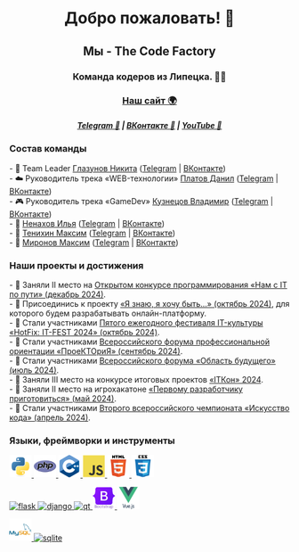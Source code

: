 <h1 align="center">Добро пожаловать! 👋</h1> 
<h2 align="center">Мы - The Code Factory</h2>
<h3 align="center">Команда кодеров из Липецка. 👨‍💻</h3>

<h3 align="center"><a href="https://the-code-factory-team.github.io/">Наш сайт 🌍</a></h3>
<h5 align="center"><a href="https://t.me/+7OaFs7Oy0HMwOTUy">Telegram 📜</a> | <a href="https://vk.com/club225982291">ВКонтакте 📰</a> | <a href="https://www.youtube.com/channel/UCTseFoYO92qk00bk5rWWUCw">YouTube 🎥</a></h5>

<h3 align="left">Состав команды</h3>
- 🎩 Team Leader <a href="https://github.com/ERKYNIS">Глазунов Никита</a> (<a href="https://t.me/nekitbelkin">Telegram</a> | <a href="https://vk.com/id303563213">ВКонтакте</a>)
<br>- ☁️ Руководитель трека «WEB-технологии» <a href="https://github.com/Landik48">Платов Данил</a> (<a href="https://t.me/Landik_48">Telegram</a> | <a href="https://vk.com/id754114134">ВКонтакте</a>)
<br>- 🎮 Руководитель трека «GameDev» <a href="https://github.com/Vovan4ikYT">Кузнецов Владимир</a> (<a href="https://t.me/ZoV4uK">Telegram</a> | <a href="https://vk.com/id515318242">ВКонтакте</a>)
<br>- 👤 <a href="https://github.com/Talentallee">Ненахов Илья</a> (<a href="https://t.me/talentalle">Telegram</a> | <a href="https://vk.com/id401583178">ВКонтакте</a>)
<br>- 👤 <a href="https://github.com/GoodGaMer0508">Тенихин Максим</a> (<a href="https://t.me/maxi853w">Telegram</a> | <a href="https://vk.com/id506036323">ВКонтакте</a>)
<br>- 👤 <a href="https://github.com/zethange">Миронов Максим</a> (<a href="https://t.me/zethange">Telegram</a> | <a href="https://vk.com/id553330943">ВКонтакте</a>)

<h3 align="left">Наши проекты и достижения</h3>
- 🥈 Заняли II место на <a href="https://vk.com/wall-225982291_43">Открытом конкурсе программирования «Нам с IT по пути» (декабрь 2024)</a>.
<br>- 🤝 Присоединись к проекту <a href="https://vk.com/club227597789">«Я знаю, я хочу быть...» (октябрь 2024)</a>, для которого будем разрабатывать онлайн-платформу.
<br>- 🔮 Стали участниками <a href="https://vk.com/wall-189962112_2580">Пятого ежегодного фестиваля IT-культуры «HotFix: IT-FEST 2024» (октябрь 2024)</a>.
<br>- 🔮 Стали участниками <a href="https://proektforum.ru/">Всероссийского форума профессиональной ориентации «ПроеКТОриЯ» (сентябрь 2024)</a>.
<br>- 🔮 Стали участниками <a href="https://events.myrosmol.ru/forums/oblast-budushchego/">Всероссийского форума «Область будущего» (июль 2024)</a>.
<br>- 🥉 Заняли III место на конкурсе итоговых проектов <a href="https://github.com/the-code-factory-team/it-kon-2024">«ITКон» 2024</a>.
<br>- 🥈 Заняли II место на игрохакатоне <a href="https://github.com/the-code-factory-team/first-developer-ready-may-2024">«Первому разработчику приготовиться» (май 2024)</a>.
<br>- 🔮 Стали участниками <a href="https://www.научим.online/programming-2024">Второго всероссийского чемпионата «Искусство кода» (апрель 2024)</a>.

<h3 align="left">Языки, фреймворки и инструменты</h3>
<p align="left">
  <a href="https://www.python.org" target="_blank" rel="noreferrer"> <img src="https://raw.githubusercontent.com/devicons/devicon/master/icons/python/python-original.svg" alt="python" width="40" height="40"/> </a>
  <a href="https://www.php.net" target="_blank" rel="noreferrer"> <img src="https://raw.githubusercontent.com/devicons/devicon/master/icons/php/php-original.svg" alt="php" width="40" height="40"/> </a>
  <a href="https://www.w3schools.com/cpp/" target="_blank" rel="noreferrer"> <img src="https://raw.githubusercontent.com/devicons/devicon/master/icons/cplusplus/cplusplus-original.svg" alt="cplusplus" width="40" height="40"/> </a>
  <a href="https://developer.mozilla.org/ru/docs/Web/JavaScript" target="_blank" rel="noreferrer"> <img src="https://raw.githubusercontent.com/devicons/devicon/master/icons/javascript/javascript-original.svg" alt="javascript" width="40" height="40"/> </a>
  <a href="https://www.w3.org/html/" target="_blank" rel="noreferrer"> <img src="https://raw.githubusercontent.com/devicons/devicon/master/icons/html5/html5-original-wordmark.svg" alt="html5" width="40" height="40"/> </a> 
  <a href="https://www.w3schools.com/css/" target="_blank" rel="noreferrer"> <img src="https://raw.githubusercontent.com/devicons/devicon/master/icons/css3/css3-original-wordmark.svg" alt="css3" width="40" height="40"/> </a> 
</p>
<p align="left">  
  <a href="https://flask.palletsprojects.com/" target="_blank" rel="noreferrer"> <img src="https://fantaso.github.io/images/skills-flask.png" alt="flask" width="100" height="40"/> </a>
  <a href="https://www.djangoproject.com/" target="_blank" rel="noreferrer"> <img src="https://cdn.worldvectorlogo.com/logos/django.svg" alt="django" width="40" height="40"/> </a>
  <a href="https://www.qt.io/" target="_blank" rel="noreferrer"> <img src="https://upload.wikimedia.org/wikipedia/commons/0/0b/Qt_logo_2016.svg" alt="qt" width="40" height="40"/> </a>
  <a href="https://getbootstrap.com" target="_blank" rel="noreferrer"> <img src="https://raw.githubusercontent.com/devicons/devicon/master/icons/bootstrap/bootstrap-original-wordmark.svg" alt="bootstrap" width="40" height="40"/> </a>
  <a href="https://vuejs.org" target="_blank" rel="noreferrer"> <img src="https://raw.githubusercontent.com/devicons/devicon/refs/heads/master/icons/vuejs/vuejs-original-wordmark.svg" alt="bootstrap" width="40" height="40"/> </a>
</p>
<p align="left">
  <a href="https://www.mysql.com/" target="_blank" rel="noreferrer"> <img src="https://raw.githubusercontent.com/devicons/devicon/master/icons/mysql/mysql-original-wordmark.svg" alt="mysql" width="40" height="40"/> </a> 
  <a href="https://www.sqlite.org/" target="_blank" rel="noreferrer"> <img src="https://www.vectorlogo.zone/logos/sqlite/sqlite-icon.svg" alt="sqlite" width="40" height="40"/> </a>
</p>
